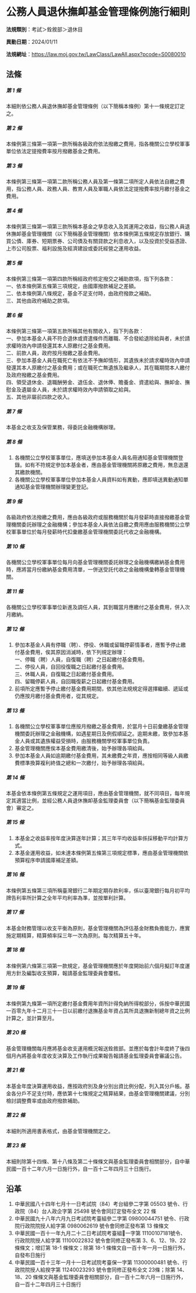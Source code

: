 # 公務人員退休撫卹基金管理條例施行細則


**法規類別**：考試＞銓敘部＞退休目

**異動日期**：2024/01/11  

**法規網址**：https://law.moj.gov.tw/LawClass/LawAll.aspx?pcode=S0080010



## 法條
##### 第 1 條
本細則依公務人員退休撫卹基金管理條例（以下簡稱本條例）第十一條規定訂定之。

##### 第 2 條
本條例第三條第一項第一款所稱各級政府依法撥繳之費用，指各機關公立學校軍事單位依法定提撥費率按月撥繳基金之費用。

##### 第 3 條
本條例第三條第一項第二款所稱公務人員及第一條第二項所定人員依法自繳之費用，指公務人員、政務人員、教育人員及軍職人員依法定提撥費率按月繳付基金之費用。

##### 第 4 條
本條例第三條第一項第三款所稱本基金之孳息收入及其運用之收益，指公務人員退休撫卹基金管理機關（以下簡稱基金管理機關）依本條例第五條規定存放銀行、購買公債、庫券、短期票券、公司債及有關貸款之利息收入，以及投資於受益憑證、上市公司股票、福利設施及經濟建設或委託經營之運用收益。

##### 第 5 條
本條例第三條第一項第四款所稱經政府核定撥交之補助款項，指下列各款：  
一、依本條例第五條第三項規定，由國庫撥款補足之差額。  
二、依本條例第八條規定，基金不足支付時，由政府撥款之補助。  
三、其他由政府補助之款項。

##### 第 6 條
本條例第三條第一項第五款所稱其他有關收入，指下列各款：  
一、參加本基金人員不符合退休或資遣條件而離職、不合發給退除給與者，未於請求權時效內申請發還其本人原繳付之基金費用。  
二、前款人員，政府按月撥繳之基金費用。  
三、參加本基金人員在職死亡有依法不予撫卹情形，其遺族未於請求權時效內申請發還其本人原繳付之基金費用；或在職死亡無遺族及繼承人，其在職期間本人繳付及政府撥繳之基金費用。  
四、領受退休金、退職酬勞金、退伍金、退休俸、贍養金、資遣給與、撫卹金、撫慰金及遺屬金人員，未於請求權時效內申請領取之給與。  
五、其他非屬前四款之收入。

##### 第 7 條
本基金之收支及保管業務，得委託金融機構辦理。

##### 第 8 條
1. 各機關公立學校軍事單位，應填送參加本基金人員名冊通知基金管理機關登錄。如有不符規定參加本基金者，應由基金管理機關將原繳之費用，無息退還其繳款機關。
1. 各機關公立學校軍事單位參加本基金人員資料如有異動，應即填送異動通知單通知基金管理機關辦理變更登記。

##### 第 9 條
各級政府依法撥繳之費用，應由各級政府或服務機關於每月發薪時直接撥繳基金管理機關委託辦理之金融機構；參加本基金人員依法自繳之費用應由服務機關公立學校軍事單位於每月發薪時代扣彙繳基金管理機關委託代收之金融機構。

##### 第 10 條
各機關公立學校軍事單位每月向基金管理機關委託辦理之金融機構繳納基金費用時，應將當月份繳納基金費用清單，一併送受託代收之金融機構彙轉基金管理機關。

##### 第 11 條
各機關公立學校軍事單位新進及調任人員，其到職當月應繳付之基金費用，併入次月繳納。

##### 第 12 條
1. 參加本基金人員有停職（聘）、停役、休職或留職停薪情事者，應暫予停止繳付基金費用，俟其原因消滅時，依下列規定辦理：  
一、停職（聘）人員，自復職（聘）之日起繳付基金費用。  
二、停役人員，自回役復職之日起繳付基金費用。  
三、休職人員，自復職之日起繳付基金費用。  
四、留職停薪人員，自回職復薪之日起繳付基金費用。
1. 前項所定應暫予停止繳付基金費用期間，依其他法規規定得選擇繼續、遞延或仍應按月繳付基金費用者，從其規定。

##### 第 13 條
1. 各機關公立學校軍事單位應按月撥繳之基金費用，於當月十日前彙繳基金管理機關委託辦理之金融機構，如遇星期日及例假順延之。逾期未繳，致參加本基金人員或其遺族權益受損時，由服務機關學校軍事單位負責。
1. 基金管理機關應俟本基金費用繳清後，始予辦理各項給與。
1. 參加本基金人員如逾期繳付基金費用，其未繳費之年資，應按相同等級人員繳費標準換算複利終值之總和一次繳付，始予辦理各項給與。

##### 第 14 條
本基金依本條例第五條規定之運用項目，應由基金管理機關，就不同項目，每年規定其適當比例，並經公務人員退休撫卹基金監理委員會（以下簡稱基金監理委員會）審定之。

##### 第 15 條
1. 本基金之收益率按年度決算逐年計算；其三年平均收益率係採移動平均計算方式。
1. 本基金運用收益，如未達本條例第五條第三項規定標準，應由基金管理機關依預算程序申請國庫補足差額。

##### 第 16 條
本條例第五條第三項所稱臺灣銀行二年期定期存款利率，係以臺灣銀行每月初平均牌告利率所計算之全年平均利率為準，並按單利計算。

##### 第 17 條
本基金財務管理以收支平衡為原則，基金管理機關為評估基金財務負擔能力，應實施定期精算，精算頻率採三年一次為原則。每次精算五十年。

##### 第 18 條
本條例第六條第三項第一款規定，基金管理機關應於年度開始前六個月擬訂年度運用方針及編製收支預算，報請基金監理委員會覆核。

##### 第 19 條
本條例第九條第一項所定繳付基金費用年資所計得免納所得稅部分，係按中華民國一百零九年十二月三十一日以前繳付退撫基金年資占其所具退撫新制總年資之比例計算之，並計算至月。

##### 第 20 條
基金管理機關每月應將基金收支運用概況報送銓敘部。並應於每會計年度終了後四個月內將基金年度收支決算及工作執行成果報告報請基金監理委員會審議公告。

##### 第 21 條
本基金年度決算運用收益，應按政府別及身分別出資比例分配，列入其分戶帳。基金各分戶不足支付時，應依第十七條規定之精算結果，由基金管理機關建議，分別檢討調整費率或由政府撥款補助。

##### 第 22 條
本細則所適用書表格式，由基金管理機關定之。

##### 第 23 條
本細則除第十四條、第十八條及第二十條條文與基金監理委員會相關部分，自中華民國一百十二年六月一日施行外，自一百十二年四月三十日施行。

## 沿革
1. 中華民國八十四年七月十一日考試院（84）考台組參二字第 05503  號令、行政院（84）台人政企字第 25498  號令會同訂定發布全文 22 條
1. 中華民國九十八年六月九日考試院考臺組參二字第 09800044751  號令、行政院行政院院授人給字第 0980062619 號令會同修正發布第 13 條條文
1. 中華民國一百十一年九月二十二日考試院考臺組一字第 11100107181號令、行政院院授人給字第 11100022832  號令會同修正發布第 3、6、12、19、22  條條文；增訂第 18-1 條條文；除第 18-1 條條文自一百十年一月一日施行外，自發布日施行
1. 中華民國一百十三年一月十一日考試院考臺保一字第 11300000481  號令、行政院院授人給揆字第 11240023293  號令會同修正發布全文 23條；除第 14、18、20 條條文與基金監理委員會相關部分，自一百十二年六月一日施行外，自一百十二年四月三十日施行
